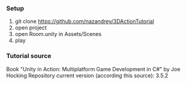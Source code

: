 ### Setup ###

1. git clone https://github.com/nazandrey/3DActionTutorial
2. open project
3. open Room.unity in Assets/Scenes
4. play

### Tutorial source ###

Book "Unity in Action: Multiplatform Game Development in C#" by Joe Hocking
Repository current version (according this source): 3.5.2
